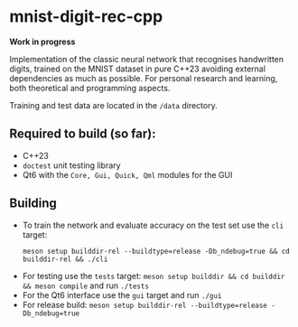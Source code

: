 # mnist-digit-rec-cpp

**Work in progress**

Implementation of the classic neural network that recognises
handwritten digits, trained on the MNIST dataset in pure C++23
avoiding external dependencies as much as possible. For personal
research and learning, both theoretical and programming aspects.

Training and test data are located in the `/data` directory.

## Required to build (so far):
- C++23
- `doctest` unit testing library
- Qt6 with the `Core, Gui, Quick, Qml` modules for the GUI

## Building
- To train the network and evaluate accuracy on the test set use the `cli` target: 
  ```
  meson setup builddir-rel --buildtype=release -Db_ndebug=true && cd builddir-rel && ./cli
  ```
- For testing use the `tests` target: `meson setup builddir && cd builddir && meson compile` and run `./tests`
- For the Qt6 interface use the `gui` target and run `./gui`
- For release build: `meson setup builddir-rel --buildtype=release -Db_ndebug=true`
